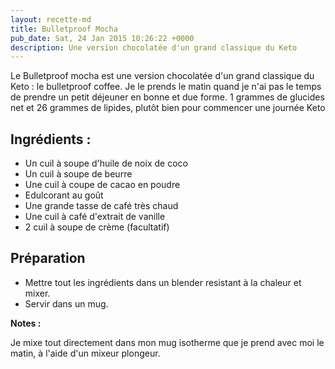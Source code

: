 ```yaml
---
layout: recette-md
title: Bulletproof Mocha
pub_date: Sat, 24 Jan 2015 10:26:22 +0000
description: Une version chocolatée d'un grand classique du Keto
---
```

Le Bulletproof mocha est une version chocolatée d'un grand classique du Keto : le bulletproof coffee. Je le prends le matin quand je n'ai pas le temps de prendre un petit déjeuner en bonne et due forme. 1 grammes de glucides net et 26 grammes de lipides, plutôt bien pour commencer une journée Keto

## Ingrédients :

- Un cuil à soupe d'huile de noix de coco
- Un cuil à soupe de beurre
- Une cuil à coupe de cacao en poudre
- Edulcorant au goût
- Une grande tasse de café très chaud
- Une cuil à café d'extrait de vanille
- 2 cuil à soupe de crème (facultatif)

## Préparation

- Mettre tout les ingrédients dans un blender resistant à la chaleur et mixer.
- Servir dans un mug.

**Notes :**

Je mixe tout directement dans mon mug isotherme que je prend avec moi le matin, à l'aide d'un mixeur plongeur.
